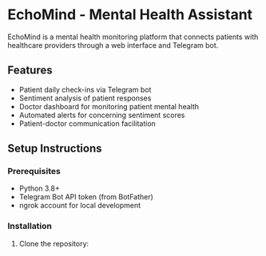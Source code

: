 # EchoMind - Mental Health Assistant

EchoMind is a mental health monitoring platform that connects patients with healthcare providers through a web interface and Telegram bot.

## Features

- Patient daily check-ins via Telegram bot
- Sentiment analysis of patient responses
- Doctor dashboard for monitoring patient mental health
- Automated alerts for concerning sentiment scores
- Patient-doctor communication facilitation

## Setup Instructions

### Prerequisites

- Python 3.8+
- Telegram Bot API token (from BotFather)
- ngrok account for local development

### Installation

1. Clone the repository: